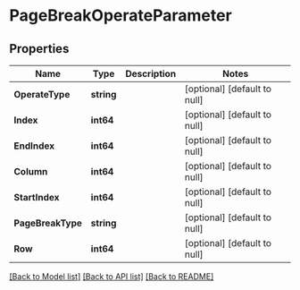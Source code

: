 # PageBreakOperateParameter

## Properties
Name | Type | Description | Notes
------------ | ------------- | ------------- | -------------
**OperateType** | **string** |  | [optional] [default to null]
**Index** | **int64** |  | [optional] [default to null]
**EndIndex** | **int64** |  | [optional] [default to null]
**Column** | **int64** |  | [optional] [default to null]
**StartIndex** | **int64** |  | [optional] [default to null]
**PageBreakType** | **string** |  | [optional] [default to null]
**Row** | **int64** |  | [optional] [default to null]

[[Back to Model list]](../README.md#documentation-for-models) [[Back to API list]](../README.md#documentation-for-api-endpoints) [[Back to README]](../README.md)


